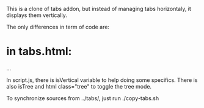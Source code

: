 This is a clone of tabs addon, but instead of managing tabs horizontaly, it displays them vertically.

The only differences in term of code are:
 # in tabs.html:
  <html class="vertical-tabs">
  ...
  <link rel="stylesheet" href="vertical-style.css">

In script.js, there is isVertical variable to help doing some specifics.
There is also isTree and html class="tree" to toggle the tree mode.

To synchronize sources from ../tabs/, just run ./copy-tabs.sh
